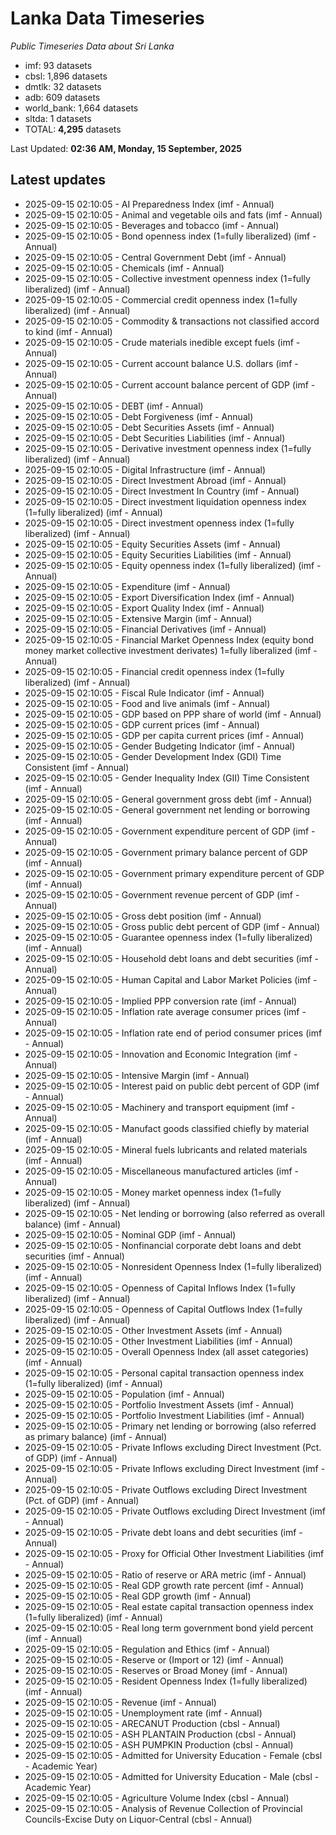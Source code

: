# Lanka Data Timeseries
*Public Timeseries Data about Sri Lanka*

* imf: 93 datasets
* cbsl: 1,896 datasets
* dmtlk: 32 datasets
* adb: 609 datasets
* world_bank: 1,664 datasets
* sltda: 1 datasets
* TOTAL: **4,295** datasets

Last Updated: **02:36 AM, Monday, 15 September, 2025**

## Latest updates

* 2025-09-15 02:10:05 - AI Preparedness Index (imf - Annual)
* 2025-09-15 02:10:05 - Animal and vegetable oils and fats (imf - Annual)
* 2025-09-15 02:10:05 - Beverages and tobacco (imf - Annual)
* 2025-09-15 02:10:05 - Bond openness index (1=fully liberalized) (imf - Annual)
* 2025-09-15 02:10:05 - Central Government Debt (imf - Annual)
* 2025-09-15 02:10:05 - Chemicals (imf - Annual)
* 2025-09-15 02:10:05 - Collective investment openness index (1=fully liberalized) (imf - Annual)
* 2025-09-15 02:10:05 - Commercial credit openness index (1=fully liberalized) (imf - Annual)
* 2025-09-15 02:10:05 - Commodity & transactions not classified accord to kind (imf - Annual)
* 2025-09-15 02:10:05 - Crude materials inedible except fuels (imf - Annual)
* 2025-09-15 02:10:05 - Current account balance U.S. dollars (imf - Annual)
* 2025-09-15 02:10:05 - Current account balance percent of GDP (imf - Annual)
* 2025-09-15 02:10:05 - DEBT (imf - Annual)
* 2025-09-15 02:10:05 - Debt Forgiveness (imf - Annual)
* 2025-09-15 02:10:05 - Debt Securities Assets (imf - Annual)
* 2025-09-15 02:10:05 - Debt Securities Liabilities (imf - Annual)
* 2025-09-15 02:10:05 - Derivative investment openness index (1=fully liberalized) (imf - Annual)
* 2025-09-15 02:10:05 - Digital Infrastructure (imf - Annual)
* 2025-09-15 02:10:05 - Direct Investment Abroad (imf - Annual)
* 2025-09-15 02:10:05 - Direct Investment In Country (imf - Annual)
* 2025-09-15 02:10:05 - Direct investment liquidation openness index (1=fully liberalized) (imf - Annual)
* 2025-09-15 02:10:05 - Direct investment openness index (1=fully liberalized) (imf - Annual)
* 2025-09-15 02:10:05 - Equity Securities Assets (imf - Annual)
* 2025-09-15 02:10:05 - Equity Securities Liabilities (imf - Annual)
* 2025-09-15 02:10:05 - Equity openness index (1=fully liberalized) (imf - Annual)
* 2025-09-15 02:10:05 - Expenditure (imf - Annual)
* 2025-09-15 02:10:05 - Export Diversification Index (imf - Annual)
* 2025-09-15 02:10:05 - Export Quality Index (imf - Annual)
* 2025-09-15 02:10:05 - Extensive Margin (imf - Annual)
* 2025-09-15 02:10:05 - Financial Derivatives (imf - Annual)
* 2025-09-15 02:10:05 - Financial Market Openness Index (equity bond money market collective investment derivates) 1=fully liberalized (imf - Annual)
* 2025-09-15 02:10:05 - Financial credit openness index (1=fully liberalized) (imf - Annual)
* 2025-09-15 02:10:05 - Fiscal Rule Indicator (imf - Annual)
* 2025-09-15 02:10:05 - Food and live animals (imf - Annual)
* 2025-09-15 02:10:05 - GDP based on PPP share of world (imf - Annual)
* 2025-09-15 02:10:05 - GDP current prices (imf - Annual)
* 2025-09-15 02:10:05 - GDP per capita current prices (imf - Annual)
* 2025-09-15 02:10:05 - Gender Budgeting Indicator (imf - Annual)
* 2025-09-15 02:10:05 - Gender Development Index (GDI) Time Consistent (imf - Annual)
* 2025-09-15 02:10:05 - Gender Inequality Index (GII) Time Consistent (imf - Annual)
* 2025-09-15 02:10:05 - General government gross debt (imf - Annual)
* 2025-09-15 02:10:05 - General government net lending or borrowing (imf - Annual)
* 2025-09-15 02:10:05 - Government expenditure percent of GDP (imf - Annual)
* 2025-09-15 02:10:05 - Government primary balance percent of GDP (imf - Annual)
* 2025-09-15 02:10:05 - Government primary expenditure percent of GDP (imf - Annual)
* 2025-09-15 02:10:05 - Government revenue percent of GDP (imf - Annual)
* 2025-09-15 02:10:05 - Gross debt position (imf - Annual)
* 2025-09-15 02:10:05 - Gross public debt percent of GDP (imf - Annual)
* 2025-09-15 02:10:05 - Guarantee openness index (1=fully liberalized) (imf - Annual)
* 2025-09-15 02:10:05 - Household debt loans and debt securities (imf - Annual)
* 2025-09-15 02:10:05 - Human Capital and Labor Market Policies (imf - Annual)
* 2025-09-15 02:10:05 - Implied PPP conversion rate (imf - Annual)
* 2025-09-15 02:10:05 - Inflation rate average consumer prices (imf - Annual)
* 2025-09-15 02:10:05 - Inflation rate end of period consumer prices (imf - Annual)
* 2025-09-15 02:10:05 - Innovation and Economic Integration (imf - Annual)
* 2025-09-15 02:10:05 - Intensive Margin (imf - Annual)
* 2025-09-15 02:10:05 - Interest paid on public debt percent of GDP (imf - Annual)
* 2025-09-15 02:10:05 - Machinery and transport equipment (imf - Annual)
* 2025-09-15 02:10:05 - Manufact goods classified chiefly by material (imf - Annual)
* 2025-09-15 02:10:05 - Mineral fuels lubricants and related materials (imf - Annual)
* 2025-09-15 02:10:05 - Miscellaneous manufactured articles (imf - Annual)
* 2025-09-15 02:10:05 - Money market openness index (1=fully liberalized) (imf - Annual)
* 2025-09-15 02:10:05 - Net lending or borrowing (also referred as overall balance) (imf - Annual)
* 2025-09-15 02:10:05 - Nominal GDP (imf - Annual)
* 2025-09-15 02:10:05 - Nonfinancial corporate debt loans and debt securities (imf - Annual)
* 2025-09-15 02:10:05 - Nonresident Openness Index (1=fully liberalized) (imf - Annual)
* 2025-09-15 02:10:05 - Openness of Capital Inflows Index (1=fully liberalized) (imf - Annual)
* 2025-09-15 02:10:05 - Openness of Capital Outflows Index (1=fully liberalized) (imf - Annual)
* 2025-09-15 02:10:05 - Other Investment Assets (imf - Annual)
* 2025-09-15 02:10:05 - Other Investment Liabilities (imf - Annual)
* 2025-09-15 02:10:05 - Overall Openness Index (all asset categories) (imf - Annual)
* 2025-09-15 02:10:05 - Personal capital transaction openness index (1=fully liberalized) (imf - Annual)
* 2025-09-15 02:10:05 - Population (imf - Annual)
* 2025-09-15 02:10:05 - Portfolio Investment Assets (imf - Annual)
* 2025-09-15 02:10:05 - Portfolio Investment Liabilities (imf - Annual)
* 2025-09-15 02:10:05 - Primary net lending or borrowing (also referred as primary balance) (imf - Annual)
* 2025-09-15 02:10:05 - Private Inflows excluding Direct Investment (Pct. of GDP) (imf - Annual)
* 2025-09-15 02:10:05 - Private Inflows excluding Direct Investment (imf - Annual)
* 2025-09-15 02:10:05 - Private Outflows excluding Direct Investment (Pct. of GDP) (imf - Annual)
* 2025-09-15 02:10:05 - Private Outflows excluding Direct Investment (imf - Annual)
* 2025-09-15 02:10:05 - Private debt loans and debt securities (imf - Annual)
* 2025-09-15 02:10:05 - Proxy for Official Other Investment Liabilities (imf - Annual)
* 2025-09-15 02:10:05 - Ratio of reserve or ARA metric (imf - Annual)
* 2025-09-15 02:10:05 - Real GDP growth rate percent (imf - Annual)
* 2025-09-15 02:10:05 - Real GDP growth (imf - Annual)
* 2025-09-15 02:10:05 - Real estate capital transaction openness index (1=fully liberalized) (imf - Annual)
* 2025-09-15 02:10:05 - Real long term government bond yield percent (imf - Annual)
* 2025-09-15 02:10:05 - Regulation and Ethics (imf - Annual)
* 2025-09-15 02:10:05 - Reserve or (Import or 12) (imf - Annual)
* 2025-09-15 02:10:05 - Reserves or Broad Money (imf - Annual)
* 2025-09-15 02:10:05 - Resident Openness Index (1=fully liberalized) (imf - Annual)
* 2025-09-15 02:10:05 - Revenue (imf - Annual)
* 2025-09-15 02:10:05 - Unemployment rate (imf - Annual)
* 2025-09-15 02:10:05 - ARECANUT Production (cbsl - Annual)
* 2025-09-15 02:10:05 - ASH PLANTAIN Production (cbsl - Annual)
* 2025-09-15 02:10:05 - ASH PUMPKIN Production (cbsl - Annual)
* 2025-09-15 02:10:05 - Admitted for University Education - Female (cbsl - Academic Year)
* 2025-09-15 02:10:05 - Admitted for University Education - Male (cbsl - Academic Year)
* 2025-09-15 02:10:05 - Agriculture Volume Index (cbsl - Annual)
* 2025-09-15 02:10:05 - Analysis of Revenue Collection of Provincial Councils-Excise Duty on Liquor-Central (cbsl - Annual)